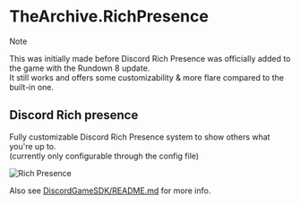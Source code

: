 # TheArchive.RichPresence

> [!NOTE]  
> This was initially made before Discord Rich Presence was officially added to the game with the Rundown 8 update.  
> It still works and offers some customizability & more flare compared to the built-in one.

## Discord Rich presence

Fully customizable Discord Rich Presence system to show others what you're up to.  
(currently only configurable through the config file)

![Rich Presence](https://user-images.githubusercontent.com/37329066/190882400-4be7c531-f863-4c3b-a703-34020f579aad.png)

Also see [DiscordGameSDK/README.md](DiscordGameSDK/README.md) for more info.
